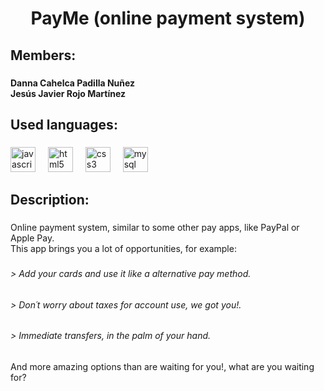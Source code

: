 <h1 align="center">PayMe (online payment system)</h1>

###

<h2 align="left">Members:</h2>

###

<h4 align="left">Danna Cahelca Padilla Nuñez<br>Jesús Javier Rojo Martínez</h4>

###

<h2 align="left">Used languages:</h2>

###

<div align="left">
  <img src="https://cdn.jsdelivr.net/gh/devicons/devicon/icons/javascript/javascript-original.svg" height="40" alt="javascript logo"  />
  <img width="12" />
  <img src="https://cdn.jsdelivr.net/gh/devicons/devicon/icons/html5/html5-original.svg" height="40" alt="html5 logo"  />
  <img width="12" />
  <img src="https://cdn.jsdelivr.net/gh/devicons/devicon/icons/css3/css3-original.svg" height="40" alt="css3 logo"  />
  <img width="12" />
  <img src="https://cdn.jsdelivr.net/gh/devicons/devicon/icons/mysql/mysql-original.svg" height="40" alt="mysql logo"  />
</div>

###

<h2 align="left">Description:</h2>

###

<p align="left">Online payment system, similar to some other pay apps, like PayPal or Apple Pay.<br>This app brings you a lot of opportunities, for example:</p>

###

<h6 align="left">> Add your cards and use it like a alternative pay method.</h6>

###

<h6 align="left">> Don´t worry about taxes for account use, we got you!.</h6>

###

<h6 align="left">> Immediate transfers, in the palm of your hand.</h6>

###

<p align="left">And more amazing options than are waiting for you!, what are you waiting for?</p>

###
